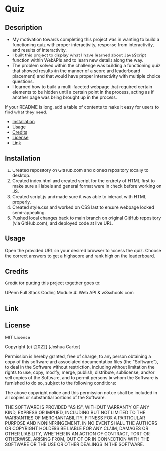 # Quiz

## Description

- My motivation towards completing this project was in wanting to build a functioning quiz with proper interactivity, response from interactivity, and results of interactivity.
- I built this project to display what I have learned about JavaScript function within WebAPIs and to learn new details along the way.
- The problem solved within the challenge was building a functioning quiz that showed results (in the manner of a score and leaderboard placement) and that would have proper interactivity with multiple choice questions.
- I learned how to build a multi-faceted webpage that required certain elements to be hidden until a certain point in the process, acting as if another page was being brought up in the process.

If your README is long, add a table of contents to make it easy for users to find what they need.

- [Installation](#installation)
- [Usage](#usage)
- [Credits](#credits)
- [License](#license)
- [Link](#link)

## Installation

1. Created repository on GitHub.com and cloned repository locally to desktop.
2. Created index.html and created script for the entirety of HTML first to make sure all labels and general format were in check before working on JS.
3. Created script.js and made sure it was able to interact with HTML properly.
4. Created style.css and worked on CSS last to ensure webpage looked semi-appealing.
5. Pushed local changes back to main branch on original GitHub repository (via GitHub.com), and deployed code at live URL.


## Usage

Open the provided URL on your desired browser to access the quiz. Choose the correct answers to get a highscore and rank high on the leaderboard. 

## Credits

Credit for putting this project together goes to:

UPenn Full Stack Coding Module 4: Web API
&
w3schools.com

## Link


## License

MIT License

Copyright (c) [2022] [Joshua Carter]

Permission is hereby granted, free of charge, to any person obtaining a copy
of this software and associated documentation files (the "Software"), to deal
in the Software without restriction, including without limitation the rights
to use, copy, modify, merge, publish, distribute, sublicense, and/or sell
copies of the Software, and to permit persons to whom the Software is
furnished to do so, subject to the following conditions:

The above copyright notice and this permission notice shall be included in all
copies or substantial portions of the Software.

THE SOFTWARE IS PROVIDED "AS IS", WITHOUT WARRANTY OF ANY KIND, EXPRESS OR
IMPLIED, INCLUDING BUT NOT LIMITED TO THE WARRANTIES OF MERCHANTABILITY,
FITNESS FOR A PARTICULAR PURPOSE AND NONINFRINGEMENT. IN NO EVENT SHALL THE
AUTHORS OR COPYRIGHT HOLDERS BE LIABLE FOR ANY CLAIM, DAMAGES OR OTHER
LIABILITY, WHETHER IN AN ACTION OF CONTRACT, TORT OR OTHERWISE, ARISING FROM,
OUT OF OR IN CONNECTION WITH THE SOFTWARE OR THE USE OR OTHER DEALINGS IN THE
SOFTWARE.
